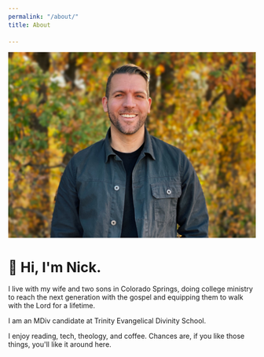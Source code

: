 ```yaml
---
permalink: "/about/"
title: About

---
```

![](/uploads/nick.jpg)

# 👋 Hi, I'm Nick. 

I live with my wife and two sons in Colorado Springs, doing college ministry to reach the next generation with the gospel and equipping them to walk with the Lord for a lifetime.

I am an MDiv candidate at Trinity Evangelical Divinity School. 

I enjoy reading, tech, theology, and coffee. Chances are, if you like those things, you'll like it around here.